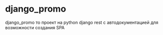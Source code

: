 # django_promo
django_promo то проект на python django rest 
с автодокументацией 
для возможности создания SPA 
